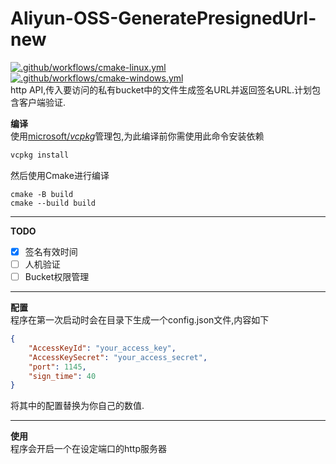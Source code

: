 # Aliyun-OSS-GeneratePresignedUrl-new
[![.github/workflows/cmake-linux.yml](https://github.com/suibian12562/Aliyun-OSS-SignServer-new/actions/workflows/cmake-linux.yml/badge.svg?branch=dev)](https://github.com/suibian12562/Aliyun-OSS-SignServer-new/actions/workflows/cmake-linux.yml)
[![.github/workflows/cmake-windows.yml](https://github.com/suibian12562/Aliyun-OSS-SignServer-new/actions/workflows/cmake-windows.yml/badge.svg?branch=dev)](https://github.com/suibian12562/Aliyun-OSS-SignServer-new/actions/workflows/cmake-windows.yml)  
http API,传入要访问的私有bucket中的文件生成签名URL并返回签名URL.计划包含客户端验证.



**编译**  
使用[microsoft/_vcpkg_](https://github.com/microsoft/vcpkg)管理包,为此编译前你需使用此命令安装依赖
```BASH
vcpkg install
```

然后使用Cmake进行编译
```SHELL
cmake -B build
cmake --build build
```
***
**TODO**  
- [X] 签名有效时间  
- [ ] 人机验证  
- [ ] Bucket权限管理  
***
**配置**  
程序在第一次启动时会在目录下生成一个config.json文件,内容如下
```json
{
    "AccessKeyId": "your_access_key",
    "AccessKeySecret": "your_access_secret",
    "port": 1145,
    "sign_time": 40
}
```
将其中的配置替换为你自己的数值.
***
**使用**  
程序会开启一个在设定端口的http服务器


